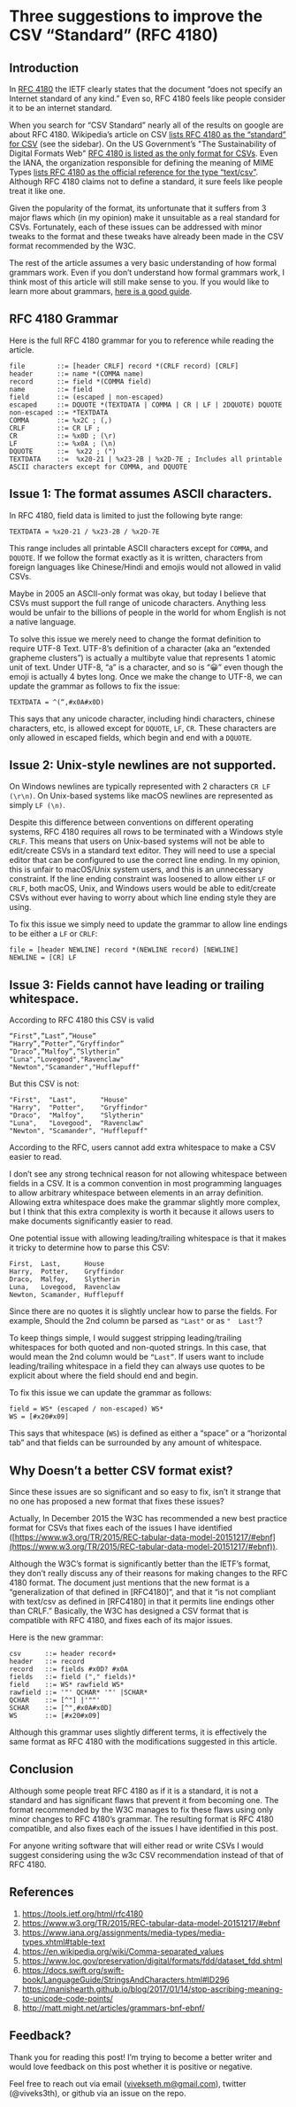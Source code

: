 # Three suggestions to improve the CSV “Standard” (RFC 4180)

## Introduction 

In [RFC 4180](https://tools.ietf.org/html/rfc4180) the IETF clearly states that the document “does not specify an Internet standard of any kind.” Even so, RFC 4180 feels like people consider it to be an internet standard. 

When you search for “CSV Standard” nearly all of the results on google are about RFC 4180. Wikipedia’s article on CSV [lists RFC 4180 as the “standard” for CSV](https://en.wikipedia.org/wiki/Comma-separated_values) (see the sidebar). On the US Government’s "The Sustainability of Digital Formats Web" [RFC 4180 is listed as the only format for CSVs](https://www.loc.gov/preservation/digital/formats/fdd/dataset_fdd.shtml). Even the IANA, the organization responsible for defining the meaning of MIME Types [lists RFC 4180 as the official reference for the type “text/csv”](https://www.iana.org/assignments/media-types/media-types.xhtml#table-text). Although RFC 4180 claims not to define a standard, it sure feels like people treat it like one. 

Given the popularity of the format, its unfortunate that it suffers from 3 major flaws which (in my opinion) make it unsuitable as a real standard for CSVs. Fortunately, each of these issues can be addressed with minor tweaks to the format and these tweaks have already been made in the CSV format recommended by the W3C. 

The rest of the article assumes a very basic understanding of how formal grammars work. Even if you don’t understand how formal grammars work, I think most of this article will still make sense to you. If you would like to learn more about grammars, [here is a good guide](http://matt.might.net/articles/grammars-bnf-ebnf/).

## RFC 4180 Grammar

Here is the full RFC 4180 grammar for you to reference while reading the article.

```
file        ::= [header CRLF] record *(CRLF record) [CRLF]
header      ::= name *(COMMA name)
record      ::= field *(COMMA field)
name        ::= field
field       ::= (escaped | non-escaped)
escaped     ::= DQUOTE *(TEXTDATA | COMMA | CR | LF | 2DQUOTE) DQUOTE
non-escaped ::= *TEXTDATA
COMMA       ::= %x2C ; (,)
CRLF        ::= CR LF ;
CR          ::= %x0D ; (\r)
LF          ::= %x0A ; (\n)
DQUOTE      ::=  %x22 ; (")
TEXTDATA    ::=  %x20-21 | %x23-2B | %x2D-7E ; Includes all printable ASCII characters except for COMMA, and DQUOTE
```

## Issue 1: The format assumes ASCII characters.

In RFC 4180, field data is limited to just the following byte range: 

```
TEXTDATA = %x20-21 / %x23-2B / %x2D-7E
```

This range includes all printable ASCII characters except for `COMMA`, and `DQUOTE`. If we follow the format exactly as it is written, characters from foreign languages like Chinese/Hindi and emojis would not allowed in valid CSVs. 

Maybe in 2005 an ASCII-only format was okay, but today I believe that CSVs must support the full range of unicode characters. Anything less would be unfair to the billions of people in the world for whom English is not a native language. 

To solve this issue we merely need to change the format definition to require UTF-8 Text. UTF-8’s definition of a character (aka an “extended grapheme clusters”) is actually a multibyte value that represents 1 atomic unit of text. Under UTF-8, “a” is a character, and so is “😀” even though the emoji is actually 4 bytes long. Once we make the change to UTF-8, we can update the grammar as follows to fix the issue: 

```
TEXTDATA = ^(“,#x0A#x0D)
```

This says that any unicode character, including hindi characters, chinese characters, etc, is allowed except for `DQUOTE`, `LF`, `CR`. These characters are only allowed in escaped fields, which begin and end with a `DQUOTE`.

## Issue 2: Unix-style newlines are not supported. 

On Windows newlines are typically represented with 2 characters `CR LF (\r\n)`. On Unix-based systems like macOS newlines are represented as simply `LF (\n)`. 

Despite this difference between conventions on different operating systems, RFC 4180 requires all rows to be terminated with a Windows style `CRLF`. This means that users on Unix-based systems will not be able to edit/create CSVs in a standard text editor. They will need to use a special editor that can be configured to use the correct line ending. In my opinion, this is unfair to macOS/Unix system users, and this is an unnecessary constraint. If the line ending constraint was loosened to allow either `LF` or `CRLF`, both macOS, Unix, and Windows users would be able to edit/create CSVs without ever having to worry about which line ending style they are using. 

To fix this issue we simply need to update the grammar to allow line endings to be either a `LF` or `CRLF`: 

```
file = [header NEWLINE] record *(NEWLINE record) [NEWLINE]
NEWLINE = [CR] LF
```

## Issue 3: Fields cannot have leading or trailing whitespace. 

According to RFC 4180 this CSV is valid

```
“First”,”Last”,”House”
“Harry”,”Potter”,”Gryffindor”
“Draco”,”Malfoy”,”Slytherin”
"Luna","Lovegood","Ravenclaw"
"Newton","Scamander","Hufflepuff"
```

But this CSV is not: 

```
"First",  "Last",      "House"
"Harry",  "Potter",    "Gryffindor"
"Draco",  "Malfoy",    "Slytherin"
"Luna",   "Lovegood",  "Ravenclaw"
"Newton", "Scamander", "Hufflepuff"
```

According to the RFC, users cannot add extra whitespace to make a CSV easier to read.

I don’t see any strong technical reason for not allowing whitespace between fields in a CSV. It is a common convention in most programming languages to allow arbitrary whitespace between elements in an array definition. Allowing extra whitespace does make the grammar slightly more complex, but I think that this extra complexity is worth it because it allows users to make documents significantly easier to read.

One potential issue with allowing leading/trailing whitespace is that it makes it tricky to determine how to parse this CSV: 

```
First,  Last,      House
Harry,  Potter,    Gryffindor
Draco,  Malfoy,    Slytherin
Luna,   Lovegood,  Ravenclaw
Newton, Scamander, Hufflepuff
```

Since there are no quotes it is slightly unclear how to parse the fields. For example, Should the 2nd column be parsed as `"Last"` or as `"  Last"`? 

To keep things simple, I would suggest stripping leading/trailing whitespaces for both quoted and non-quoted strings. In this case, that would mean the 2nd column would be `“Last”`. If users want to include leading/trailing whitespace in a field they can always use quotes to be explicit about where the field should end and begin. 

To fix this issue we can update the grammar as follows: 

```
field = WS* (escaped / non-escaped) WS* 
WS = [#x20#x09]
```

This says that whitespace (`WS`) is defined as either a “space” or a “horizontal tab” and that fields can be surrounded by any amount of whitespace. 

## Why Doesn’t a better CSV format exist? 

Since these issues are so significant and so easy to fix, isn’t it strange that no one has proposed a new format that fixes these issues? 

Actually, In December 2015 the W3C has recommended a new best practice format for CSVs that fixes each of the issues I have identified ([https://www.w3.org/TR/2015/REC-tabular-data-model-20151217/#ebnf](https://www.w3.org/TR/2015/REC-tabular-data-model-20151217/#ebnf)).

Although the W3C’s format is significantly better than the IETF’s format, they don’t really discuss any of their reasons for making changes to the RFC 4180 format. The document just mentions that the new format is a “generalization of that defined in [RFC4180]”, and that it “is not compliant with text/csv as defined in [RFC4180] in that it permits line endings other than CRLF.” Basically, the W3C has designed a CSV format that is compatible with RFC 4180, and fixes each of its major issues. 

Here is the new grammar: 

```
csv      ::= header record+
header   ::= record
record   ::= fields #x0D? #x0A
fields   ::= field ("," fields)*
field    ::= WS* rawfield WS*
rawfield ::= '"' QCHAR* '"' |SCHAR*
QCHAR    ::= [^"] |'""'
SCHAR    ::= [^",#x0A#x0D]
WS       ::= [#x20#x09]
```

Although this grammar uses slightly different terms, it is effectively the same format as RFC 4180 with the modifications suggested in this article. 

## Conclusion 

Although some people treat RFC 4180 as if it is a standard, it is not a standard and has significant flaws that prevent it from becoming one. The format recommended by the W3C manages to fix these flaws using only minor changes to RFC 4180’s grammar. The resulting format is RFC 4180 compatible, and also fixes each of the issues I have identified in this post.

For anyone writing software that will either read or write CSVs I would suggest considering using the w3c CSV recommendation instead of that of RFC 4180. 

## References

1. https://tools.ietf.org/html/rfc4180
2. https://www.w3.org/TR/2015/REC-tabular-data-model-20151217/#ebnf
3. https://www.iana.org/assignments/media-types/media-types.xhtml#table-text
4. https://en.wikipedia.org/wiki/Comma-separated_values
5. https://www.loc.gov/preservation/digital/formats/fdd/dataset_fdd.shtml
6. https://docs.swift.org/swift-book/LanguageGuide/StringsAndCharacters.html#ID296
7. https://manishearth.github.io/blog/2017/01/14/stop-ascribing-meaning-to-unicode-code-points/
8. http://matt.might.net/articles/grammars-bnf-ebnf/

## Feedback?

Thank you for reading this post! I’m trying to become a better writer and would love feedback on this post whether it is positive or negative. 

Feel free to reach out via email (vivekseth.m@gmail.com), twitter (@viveks3th), or github via an issue on the repo. 



